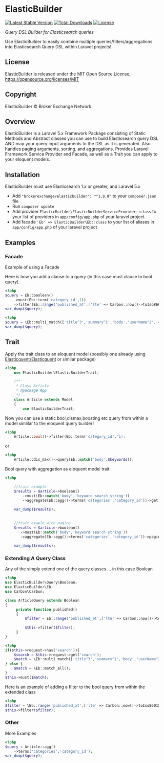 # ElasticBuilder

[![Latest Stable Version](https://poser.pugx.org/brokerexchange/elasticbuilder/version)](https://packagist.org/packages/brokerexchange/elasticbuilder)
[![Total Downloads](https://poser.pugx.org/brokerexchange/elasticbuilder/downloads)](https://packagist.org/packages/brokerexchange/elasticbuilder)
[![License](https://poser.pugx.org/brokerexchange/elasticbuilder/license)](https://packagist.org/packages/brokerexchange/elasticbuilder)


_Query DSL Builder for Elasticsearch queries_

Use ElasticBuilder to easily combine multiple queries/filters/aggregations into Elasticsearch Query DSL within Laravel projects!

## License

ElasticBuilder is released under the MIT Open Source License, <https://opensource.org/licenses/MIT>

## Copyright

ElasticBuilder &copy; Broker Exchange Network

## Overview 

ElasticBuilder is a Laravel 5.x Framework Package consisting of Static Methods and Abstract classes you can use to build 
Elasticsearch query DSL AND map your query input arguments to the DSL as it is generated. 
Also handles paging arguments, sorting, and aggregations. Provides Laravel Framework Service Provider and Facade, 
as well as a Trait you can apply to your eloquent models.

## Installation

ElasticBuilder must use Elasticsearch 1.x or greater, and Laravel 5.x

* Add ```"brokerexchange/elasticbuilder": "^1.0.0"``` to your `composer.json` file
* Run `composer update`
* Add provider `ElasticBuilder\ElasticBuilderServiceProvider::class` to your list of providers in `app/config/app.php` of your laravel project
* Add facade `'Eb' => ElasticBuilder\Eb::class` to your list of aliases in `app/config/app.php` of your laravel project


## Examples


### Facade

Example of using a Facade

Here is how you add a clause to a query (in this case must clause to bool query).

```php
<?php
$query = Eb::boolean()
    ->must(Eb::term('category_id',1))
    ->filter(Eb::range('published_at',['lte' => Carbon::now()->toIso8601String(),'gte' => Carbon::now()->subDay(10)->toIso8601String()]));
var_dump($query);
```

```php
<?php
$query = \Eb::multi_match(['title^3','summary^1','body','userName^2','categoryName^2','tag_string^1'],'lorim ipsum','and','cross_fields');
var_dump($query);
```

## Trait

Apply the trait class to an eloquent model (possibly one already using [Elasticquent/Elasticquent](https://github.com/elasticquent/Elasticquent) or similar package)

```php
<?php
    use ElasticBuilder\ElasticBuilderTrait;

    /**
     * Class Article
     * @package App
     */
    class Article extends Model
    {
        use ElasticBuilderTrait;
```

Now you can use a static bool,dismax,boosting etc query from within a model simlilar to the eloquent query builder!

```php
<?php
    Article::bool()->filter(Eb::term('category_id','1);
```

or 

```php
<?php
    Article::dis_max()->query(Eb::match('body',$keywords));
```

Bool query with aggregation as eloquent model trait

```php
<?php

    //trait example
    $results = $article->boolean()
        ->must(Eb::match('body','keyword search string'))
        ->aggregate(Eb::agg()->terms('categories','category_id'))->get(); //returns Elasticquent Results Object
            
    var_dump($results);
       
       
    //trait exaple with paging
    $results = $article->boolean()
       ->must(Eb::match('body','keyword search string'))
       ->aggregate(Eb::agg()->terms('categories','category_id'))->paginate(20); //returns Elasticquent Paginator Object
       
    var_dump($results);
```


### Extending A Query Class

Any of the simply extend one of the query classes ... in this case Boolean

```php
<?php
use ElasticBuilder\Query\Boolean;
use ElasticBuilder\Eb;
use Carbon\Carbon;

class ArticleQuery extends Boolean
{
     private function published()
     {
         $filter = Eb::range('published_at',['lte' => Carbon::now()->toIso8601String()]);
         
         $this->filter($filter);
     }
}
```


```php
<?php
if($this->request->has('search')){
    $search = $this->request->get('search');
    $match = \Eb::multi_match(['title^3','summary^1','body','userName^2','categoryName^2','tag_string^1'],$search,'and','cross_fields');
} else {
    $match = \Eb::match_all();
}
$this->must($match);
```

Here is an example of adding a filter to the bool query from within the extended class

```php
<?php
$filter = \Eb::range('published_at',['lte' => Carbon::now()->toIso8601String()]);
$this->filter($filter);
```

### Other

More Examples

```php
<?php
$query = Article::agg()
    ->terms('categories','category_id');
var_dump($query);

```